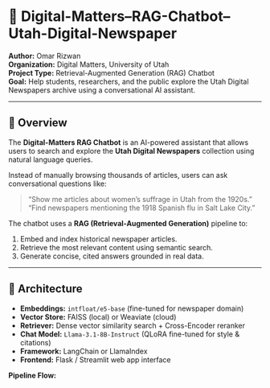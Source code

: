 # 📰 Digital-Matters–RAG-Chatbot–Utah-Digital-Newspaper

**Author:** Omar Rizwan  
**Organization:** Digital Matters, University of Utah  
**Project Type:** Retrieval-Augmented Generation (RAG) Chatbot  
**Goal:** Help students, researchers, and the public explore the Utah Digital Newspapers archive using a conversational AI assistant.

---

## 📖 Overview

The **Digital-Matters RAG Chatbot** is an AI-powered assistant that allows users to search and explore the **Utah Digital Newspapers** collection using natural language queries.

Instead of manually browsing thousands of articles, users can ask conversational questions like:

> “Show me articles about women’s suffrage in Utah from the 1920s.”  
> “Find newspapers mentioning the 1918 Spanish flu in Salt Lake City.”

The chatbot uses a **RAG (Retrieval-Augmented Generation)** pipeline to:
1. Embed and index historical newspaper articles.
2. Retrieve the most relevant content using semantic search.
3. Generate concise, cited answers grounded in real data.

---

## 🧠 Architecture

- **Embeddings:** `intfloat/e5-base` (fine-tuned for newspaper domain)
- **Vector Store:** FAISS (local) or Weaviate (cloud)
- **Retriever:** Dense vector similarity search + Cross-Encoder reranker
- **Chat Model:** `Llama-3.1-8B-Instruct` (QLoRA fine-tuned for style & citations)
- **Framework:** LangChain or LlamaIndex
- **Frontend:** Flask / Streamlit web app interface

**Pipeline Flow:**

